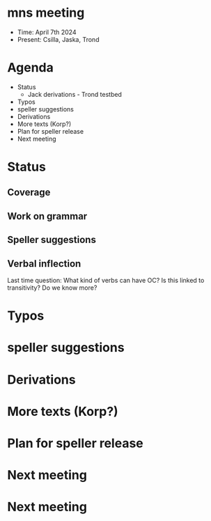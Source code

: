 mns meeting
===========
- Time: April 7th 2024
- Present: Csilla, Jaska, Trond

# Agenda

- Status
  - Jack derivations - Trond testbed
- Typos
- speller suggestions
- Derivations
- More texts (Korp?)
- Plan for speller release
- Next meeting


# Status

## Coverage
## Work on grammar
## Speller suggestions
## Verbal inflection
Last time question: What kind of verbs can have OC? Is this linked to transitivity? Do we know more?

# Typos
# speller suggestions
# Derivations
# More texts (Korp?)
# Plan for speller release
# Next meeting

# Next meeting






